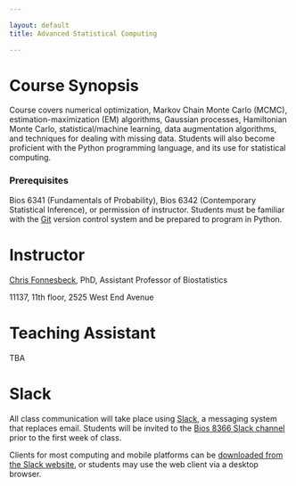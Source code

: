 ```yaml
---

layout: default
title: Advanced Statistical Computing

---
```


# Course Synopsis

Course covers numerical optimization, Markov Chain Monte Carlo (MCMC), estimation-maximization (EM) algorithms, Gaussian processes, Hamiltonian Monte Carlo, statistical/machine learning, data augmentation algorithms, and techniques for dealing with missing data. Students will also become proficient with the Python programming language, and its use for statistical computing.

### Prerequisites

Bios 6341 (Fundamentals of Probability), Bios 6342 (Contemporary Statistical Inference), or permission of instructor. Students must be familiar with the [Git](http://git-scm.com/) version control system and be prepared to program in Python.


# Instructor

[Chris Fonnesbeck](chris.fonnesbeck@vanderbilt.edu), PhD, Assistant Professor of Biostatistics

11137, 11th floor, 2525 West End Avenue

# Teaching Assistant

TBA

# Slack

All class communication will take place using [Slack](https://slack.com), a messaging system that replaces email. Students will be invited to the [Bios 8366 Slack channel](https://bios8366.slack.com) prior to the first week of class.

Clients for most computing and mobile platforms can be [downloaded from the Slack website](https://slack.com/downloads), or students may use the web client via a desktop browser.
